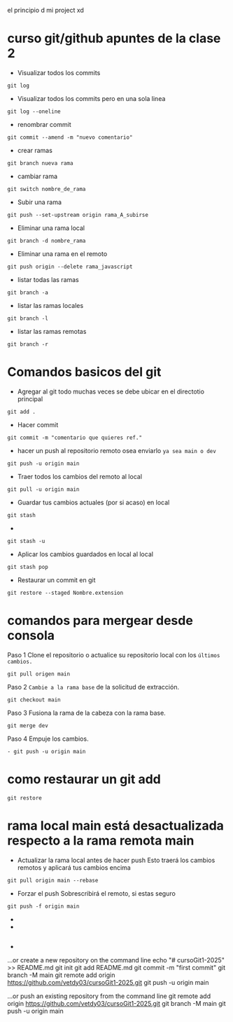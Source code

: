 el principio d mi project xd
# curso git/github apuntes de la clase 2

- Visualizar todos los commits
```makdown
git log
```
- Visualizar todos los commits pero en una sola linea
```makdown
git log --oneline
```
- renombrar commit
```makdown
git commit --amend -m "nuevo comentario"
```
- crear ramas
```makdown
git branch nueva rama
```
- cambiar rama
```makdown
git switch nombre_de_rama
```
- Subir una rama
```makdown
git push --set-upstream origin rama_A_subirse
```
- Eliminar una rama local
```makdown
git branch -d nombre_rama
```
- Eliminar una rama en el remoto
```makdown
git push origin --delete rama_javascript
```
- listar todas las ramas 
```makdown
git branch -a
```
- listar las ramas locales
```makdown
git branch -l
```
- listar las ramas remotas
```makdown
git branch -r
```
# Comandos basicos del git
- Agregar al git todo muchas veces se debe ubicar en el directotio principal
```makdown
git add .
```
- Hacer commit 
```makdown
git commit -m "comentario que quieres ref."
```
- hacer un push al repositorio remoto osea enviarlo `ya sea main o dev`
```makdown
git push -u origin main
```
- Traer todos los cambios del remoto al local
```makdown
git pull -u origin main
```
- Guardar tus cambios actuales (por si acaso) en local
```makdown
git stash
```
- 
```makdown
git stash -u
```
- Aplicar los cambios guardados en local al local
```makdown
git stash pop
```
- Restaurar un commit en git
```makdown
git restore --staged Nombre.extension
```
# comandos para mergear desde consola
Paso 1 Clone el repositorio o actualice su repositorio local con los `últimos cambios.`

```makdown
git pull origen main
```
Paso 2 `Cambie a la rama base` de la solicitud de extracción.
```makdown
git checkout main
```
Paso 3 Fusiona la rama de la cabeza con la rama base.
```makdown
git merge dev
```
Paso 4 Empuje los cambios.
```makdown
- git push -u origin main
```
# como restaurar un git add
```makdown
git restore
```
# rama local main está desactualizada respecto a la rama remota main
- Actualizar la rama local antes de hacer push Esto traerá los cambios remotos y aplicará tus cambios encima
```makdown
git pull origin main --rebase
```
-  Forzar el push Sobrescribirá el remoto, si estas seguro
```makdown
git push -f origin main
```
- 
- 
```makdown

```
- 
…or create a new repository on the command line
echo "# cursoGit1-2025" >> README.md
git init
git add README.md
git commit -m "first commit"
git branch -M main
git remote add origin https://github.com/vetdy03/cursoGit1-2025.git
git push -u origin main

…or push an existing repository from the command line
git remote add origin https://github.com/vetdy03/cursoGit1-2025.git
git branch -M main
git push -u origin main